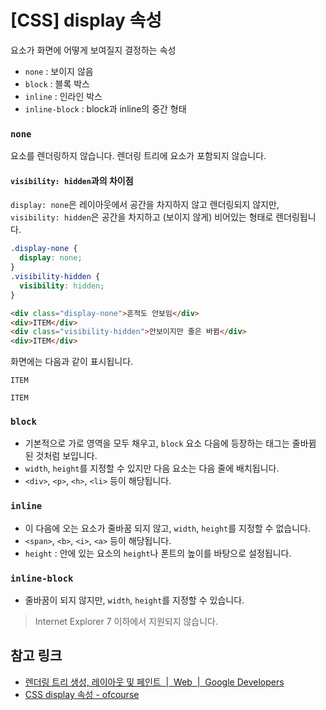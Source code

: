 # [CSS] display 속성
요소가 화면에 어떻게 보여질지 결정하는 속성

* `none` : 보이지 않음
* `block` : 블록 박스
* `inline` : 인라인 박스
* `inline-block` : block과 inline의 중간 형태

### `none`
요소를 렌더링하지 않습니다. 렌더링 트리에 요소가 포함되지 않습니다.

#### `visibility: hidden`과의 차이점
 `display: none`은 레이아웃에서 공간을 차지하지 않고 렌더링되지 않지만, `visibility: hidden`은 공간을 차지하고 (보이지 않게) 비어있는 형태로 렌더링됩니다.

```css
.display-none {
  display: none;
}
.visibility-hidden {
  visibility: hidden;
}
```

```html
<div class="display-none">흔적도 안보임</div>
<div>ITEM</div>
<div class="visibility-hidden">안보이지만 줄은 바뀜</div> 
<div>ITEM</div>
```

화면에는 다음과 같이 표시됩니다.

```
ITEM

ITEM
```

### `block`
* 기본적으로 가로 영역을 모두 채우고, `block` 요소 다음에 등장하는 태그는 줄바뀜 된 것처럼 보입니다.
* `width`, `height`를 지정할 수 있지만 다음 요소는 다음 줄에 배치됩니다.
* `<div>`, `<p>`, `<h>`, `<li>` 등이 해당됩니다.

### `inline`
* 이 다음에 오는 요소가 줄바꿈 되지 않고, `width`, `height`를 지정할 수 없습니다.
* `<span>`, `<b>`, `<i>`, `<a>` 등이 해당됩니다.
* `height` : 안에 있는 요소의 `height`나 폰트의 높이를 바탕으로 설정됩니다.

### `inline-block `
* 줄바꿈이 되지 않지만, `width`, `height`를 지정할 수 있습니다.

> Internet Explorer 7 이하에서 지원되지 않습니다.


## 참고 링크
* [렌더링 트리 생성, 레이아웃 및 페인트  |  Web  |  Google Developers](https://developers.google.com/web/fundamentals/performance/critical-rendering-path/render-tree-construction?hl=ko)
* [CSS display 속성 - ofcourse](https://ofcourse.kr/css-course/display-%EC%86%8D%EC%84%B1)
